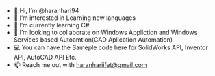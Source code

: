 - 👋 Hi, I’m @haranhari94
- 👀 I’m interested in Learning new languages
- 🌱 I’m currently learning C#
- 💞️ I’m looking to collaborate on Windows Appliction and Windows Services based Autoamtion(CAD Aplication Automation)
- 💻 You can have the Sameple code here for SolidWorks API, Inventor API, AutoCAD API Etc.
- 📫 Reach me out with haranhariifet@gmail.com

<!---
haranhari94/haranhari94 is a ✨ special ✨ repository because its `README.md` (this file) appears on your GitHub profile.
You can click the Preview link to take a look at your changes.
--->
